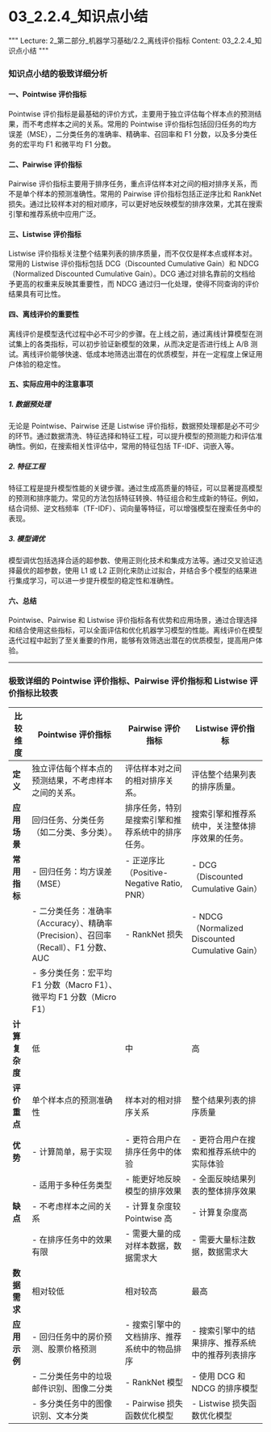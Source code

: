 # 03_2.2.4_知识点小结

"""
Lecture: 2_第二部分_机器学习基础/2.2_离线评价指标
Content: 03_2.2.4_知识点小结
"""

### 知识点小结的极致详细分析

#### 一、Pointwise 评价指标
Pointwise 评价指标是最基础的评价方式，主要用于独立评估每个样本点的预测结果，而不考虑样本之间的关系。常用的 Pointwise 评价指标包括回归任务的均方误差（MSE），二分类任务的准确率、精确率、召回率和 F1 分数，以及多分类任务的宏平均 F1 和微平均 F1 分数。

#### 二、Pairwise 评价指标
Pairwise 评价指标主要用于排序任务，重点评估样本对之间的相对排序关系，而不是单个样本的预测准确性。常用的 Pairwise 评价指标包括正逆序比和 RankNet 损失。通过比较样本对的相对顺序，可以更好地反映模型的排序效果，尤其在搜索引擎和推荐系统中应用广泛。

#### 三、Listwise 评价指标
Listwise 评价指标关注整个结果列表的排序质量，而不仅仅是样本点或样本对。常用的 Listwise 评价指标包括 DCG（Discounted Cumulative Gain）和 NDCG（Normalized Discounted Cumulative Gain）。DCG 通过对排名靠前的文档给予更高的权重来反映其重要性，而 NDCG 通过归一化处理，使得不同查询的评价结果具有可比性。

#### 四、离线评价的重要性
离线评价是模型迭代过程中必不可少的步骤。在上线之前，通过离线计算模型在测试集上的各类指标，可以初步验证新模型的效果，从而决定是否进行线上 A/B 测试。离线评价能够快速、低成本地筛选出潜在的优质模型，并在一定程度上保证用户体验的稳定性。

#### 五、实际应用中的注意事项

##### 1. 数据预处理
无论是 Pointwise、Pairwise 还是 Listwise 评价指标，数据预处理都是必不可少的环节。通过数据清洗、特征选择和特征工程，可以提升模型的预测能力和评估准确性。例如，在搜索相关性评估中，常用的特征包括 TF-IDF、词嵌入等。

##### 2. 特征工程
特征工程是提升模型性能的关键步骤。通过生成高质量的特征，可以显著提高模型的预测和排序能力。常见的方法包括特征转换、特征组合和生成新的特征。例如，结合词频、逆文档频率（TF-IDF）、词向量等特征，可以增强模型在搜索任务中的表现。

##### 3. 模型调优
模型调优包括选择合适的超参数、使用正则化技术和集成方法等。通过交叉验证选择最优的超参数，使用 L1 或 L2 正则化来防止过拟合，并结合多个模型的结果进行集成学习，可以进一步提升模型的稳定性和准确性。

#### 六、总结
Pointwise、Pairwise 和 Listwise 评价指标各有优势和应用场景，通过合理选择和结合使用这些指标，可以全面评估和优化机器学习模型的性能。离线评价在模型迭代过程中起到了至关重要的作用，能够有效筛选出潜在的优质模型，提高用户体验。

---

### 极致详细的 Pointwise 评价指标、Pairwise 评价指标和 Listwise 评价指标比较表

| 比较维度          | Pointwise 评价指标                                | Pairwise 评价指标                              | Listwise 评价指标                                |
|------------------|---------------------------------------------|-----------------------------------------|---------------------------------------------|
| **定义**           | 独立评估每个样本点的预测结果，不考虑样本之间的关系。       | 评估样本对之间的相对排序关系。                      | 评估整个结果列表的排序质量。                          |
| **应用场景**        | 回归任务、分类任务（如二分类、多分类）。                   | 排序任务，特别是搜索引擎和推荐系统中的排序任务。         | 搜索引擎和推荐系统中，关注整体排序效果的任务。                  |
| **常用指标**        | - 回归任务：均方误差（MSE）                          | - 正逆序比（Positive-Negative Ratio, PNR） | - DCG（Discounted Cumulative Gain）        |
|                  | - 二分类任务：准确率（Accuracy）、精确率（Precision）、召回率（Recall）、F1 分数、AUC | - RankNet 损失                                | - NDCG（Normalized Discounted Cumulative Gain） |
|                  | - 多分类任务：宏平均 F1 分数（Macro F1）、微平均 F1 分数（Micro F1） |                                           |                                             |
| **计算复杂度**      | 低                                          | 中                                        | 高                                           |
| **评价重点**        | 单个样本点的预测准确性                               | 样本对的相对排序关系                              | 整个结果列表的排序质量                              |
| **优势**           | - 计算简单，易于实现                                  | - 更符合用户在排序任务中的体验                        | - 更符合用户在搜索和推荐系统中的实际体验                    |
|                  | - 适用于多种任务类型                                 | - 能更好地反映模型的排序效果                          | - 全面反映结果列表的整体排序效果                        |
| **缺点**           | - 不考虑样本之间的关系                                | - 计算复杂度较 Pointwise 高                        | - 计算复杂度高                                    |
|                  | - 在排序任务中的效果有限                                | - 需要大量的成对样本数据，数据需求大                      | - 需要大量标注数据，数据需求大                          |
| **数据需求**        | 相对较低                                        | 相对较高                                     | 最高                                           |
| **应用示例**        | - 回归任务中的房价预测、股票价格预测                        | - 搜索引擎中的文档排序、推荐系统中的物品排序               | - 搜索引擎中的结果排序、推荐系统中的推荐列表排序                 |
|                  | - 二分类任务中的垃圾邮件识别、图像二分类                      | - RankNet 模型                                | - 使用 DCG 和 NDCG 的排序模型                      |
|                  | - 多分类任务中的图像识别、文本分类                          | - Pairwise 损失函数优化模型                         | - Listwise 损失函数优化模型                       |

